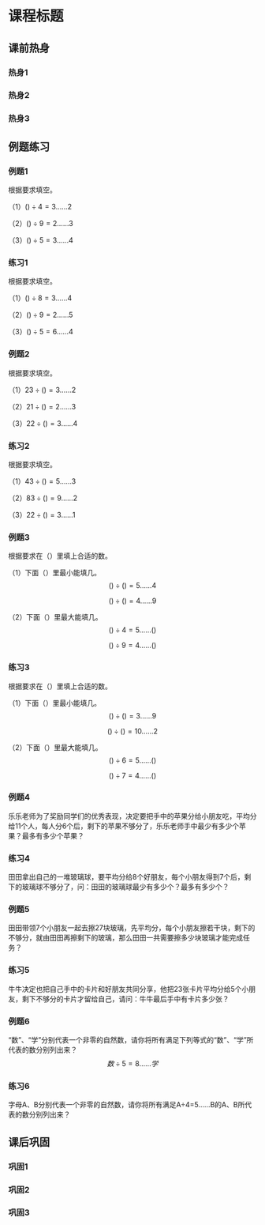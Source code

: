 # 课程标题

## 课前热身

### 热身1



### 热身2



### 热身3



## 例题练习

### 例题1

根据要求填空。

（1）$()÷4=3……2$

（2）$()÷9=2……3$

（3）$()÷5=3……4$



### 练习1

根据要求填空。

（1）$()÷8=3……4$

（2）$()÷9=2……5$

（3）$()÷5=6……4$



### 例题2

根据要求填空。

（1）$23÷()=3……2$

（2）$21÷()=2……3$

（3）$22÷()=3……4$



### 练习2

根据要求填空。

（1）$43÷()=5……3$

（2）$83÷()=9……2$

（3）$22÷()=3……1$



### 例题3

根据要求在（）里填上合适的数。

（1）下面（）里最小能填几。
$$
()\div()=5……4
$$

$$
()\div()=4……9
$$



（2）下面（）里最大能填几。
$$
()\div4=5……()
$$

$$
()\div9=4……()
$$



### 练习3

根据要求在（）里填上合适的数。

（1）下面（）里最小能填几。
$$
()\div()=3……9
$$

$$
()\div()=10……2
$$



（2）下面（）里最大能填几。
$$
()\div6=5……()
$$

$$
()\div7=4……()
$$





### 例题4

乐乐老师为了奖励同学们的优秀表现，决定要把手中的苹果分给小朋友吃，平均分给11个人，每人分6个后，剩下的苹果不够分了，乐乐老师手中最少有多少个苹果？最多有多少个苹果？



### 练习4

田田拿出自己的一堆玻璃球，要平均分给8个好朋友，每个小朋友得到7个后，剩下的玻璃球不够分了，问：田田的玻璃球最少有多少个？最多有多少个？



### 例题5

田田带领7个小朋友一起去擦27块玻璃，先平均分，每个小朋友擦若干块，剩下的不够分，就由田田再擦剩下的玻璃，那么田田一共需要擦多少块玻璃才能完成任务？



### 练习5

牛牛决定也把自己手中的卡片和好朋友共同分享，他把23张卡片平均分给5个小朋友，剩下不够分的卡片才留给自己，请问：牛牛最后手中有卡片多少张？



### 例题6

“数”、“学”分别代表一个非零的自然数，请你将所有满足下列等式的“数”、“学”所代表的数分别列出来？
$$
数÷5=8……学
$$


### 练习6

字母A、B分别代表一个非零的自然数，请你将所有满足A÷4=5……B的A、B所代表的数分别列出来？



## 课后巩固

### 巩固1



### 巩固2



### 巩固3

